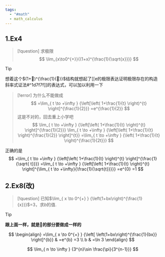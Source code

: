 ```yaml
---
tags:
  - "#math"
  - math_calculus
---
```

## 1.Ex4

> [!question] 求极限
> $$
> \lim_{x\to0^{+}}{(1+x)^{\frac{1}{\sqrt{x}}}}
> $$

> [!tip]
> 想着这个$(1+🤤)^{\frac{1}{🤤}}$结构就想起了[[e的极限表达证明极限存在的构造斜率式证法#^1d7f7f]]的表达式，可以加以利用一下

> [!error]
> 为什么不能做成
> $$
> =\lim_{ t \to +\infty } {\left[\left( 1+\frac{1}{t} \right)^{t} \right]^{\frac{1}{2}}}
> =e^{\frac{1}{2}}
> $$
> 这是不对的，回去重上小学吧
> $$
> \lim_{ t \to +\infty } {\left[\left( 1+\frac{1}{t} \right)^{t} \right]^{\frac{1}{2}}}
> \lim_{ t \to +\infty } {\left[\left( 1+\frac{1}{t} \right)^{\frac{1}{2}} \right]^{t}}
> =\lim_{ t \to +\infty } {\left( 1+\frac{1}{t} \right)^{\frac{1}{2t}}}
> $$
> 

正确的是
$$
=\lim_{ t \to +\infty } {\left[\left( 1+\frac{1}{t} \right)^{t} \right]^{\frac{1}{\sqrt{ t}}}}
=\lim_{ t \to +\infty } {\left[\left( 1+\frac{1}{t} \right)^{t} \right]^{\lim_{ t \to +\infty}{\frac{1}{\sqrt{t}}}}}
=e^{0}
=1
$$



## 2.Ex8(改)

> [!question]
> 已知$\lim_{ x \to 0^{+} } {\left(1+bx\right)^{\frac{1}{x}}}$=3，求$b$的值.

> [!tip]
> **跟上面一样，就是🤤的部分要做成一样的**

$$
\begin{align}
=\lim_{ x \to 0^{+} } {\left[ \left(1+bx\right)^{\frac{1}{bx}} \right]^{b}} & =e^{b} =3  \\
b & =\ln 3
\end{align}
$$


$$
\lim_{ n \to \infty } {3^{n}\sin \frac{\pi}{3^{n-1}}}
$$
